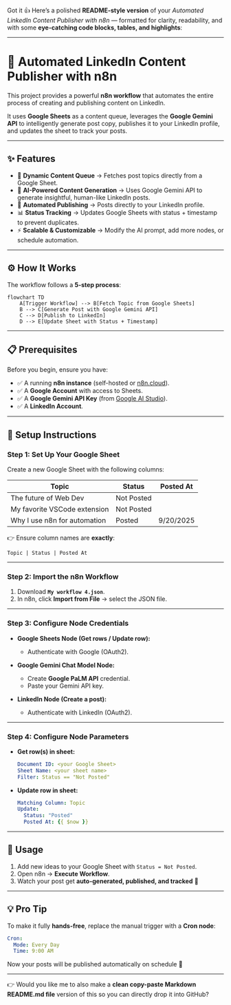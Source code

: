 Got it 👍
Here’s a polished **README-style version** of your *Automated LinkedIn Content Publisher with n8n* — formatted for clarity, readability, and with some **eye-catching code blocks, tables, and highlights**:

---

# 🤖 Automated LinkedIn Content Publisher with n8n

This project provides a powerful **n8n workflow** that automates the entire process of creating and publishing content on LinkedIn.

It uses **Google Sheets** as a content queue, leverages the **Google Gemini API** to intelligently generate post copy, publishes it to your LinkedIn profile, and updates the sheet to track your posts.

---

## ✨ Features

* 📑 **Dynamic Content Queue** → Fetches post topics directly from a Google Sheet.
* 🧠 **AI-Powered Content Generation** → Uses Google Gemini API to generate insightful, human-like LinkedIn posts.
* 🚀 **Automated Publishing** → Posts directly to your LinkedIn profile.
* 📊 **Status Tracking** → Updates Google Sheets with status + timestamp to prevent duplicates.
* ⚡ **Scalable & Customizable** → Modify the AI prompt, add more nodes, or schedule automation.

---

## ⚙️ How It Works

The workflow follows a **5-step process**:

```mermaid
flowchart TD
    A[Trigger Workflow] --> B[Fetch Topic from Google Sheets]
    B --> C[Generate Post with Google Gemini API]
    C --> D[Publish to LinkedIn]
    D --> E[Update Sheet with Status + Timestamp]
```

---

## 📋 Prerequisites

Before you begin, ensure you have:

* ✅ A running **n8n instance** (self-hosted or [n8n.cloud](https://n8n.io)).
* ✅ A **Google Account** with access to Sheets.
* ✅ A **Google Gemini API Key** (from [Google AI Studio](https://aistudio.google.com/)).
* ✅ A **LinkedIn Account**.

---

## 🚀 Setup Instructions

### **Step 1: Set Up Your Google Sheet**

Create a new Google Sheet with the following columns:

| Topic                        | Status     | Posted At |
| ---------------------------- | ---------- | --------- |
| The future of Web Dev        | Not Posted |           |
| My favorite VSCode extension | Not Posted |           |
| Why I use n8n for automation | Posted     | 9/20/2025 |

👉 Ensure column names are **exactly**:

```
Topic | Status | Posted At
```

---

### **Step 2: Import the n8n Workflow**

1. Download **`My workflow 4.json`**.
2. In n8n, click **Import from File** → select the JSON file.

---

### **Step 3: Configure Node Credentials**

* **Google Sheets Node (Get rows / Update row):**

  * Authenticate with Google (OAuth2).

* **Google Gemini Chat Model Node:**

  * Create **Google PaLM API** credential.
  * Paste your Gemini API key.

* **LinkedIn Node (Create a post):**

  * Authenticate with LinkedIn (OAuth2).

---

### **Step 4: Configure Node Parameters**

* **Get row(s) in sheet:**

  ```yaml
  Document ID: <your Google Sheet>
  Sheet Name: <your sheet name>
  Filter: Status == "Not Posted"
  ```

* **Update row in sheet:**

  ```yaml
  Matching Column: Topic
  Update: 
    Status: "Posted"
    Posted At: {{ $now }}
  ```

---

## 🏃 Usage

1. Add new ideas to your Google Sheet with `Status = Not Posted`.
2. Open n8n → **Execute Workflow**.
3. Watch your post get **auto-generated, published, and tracked** 🎉

---

## 💡 Pro Tip

To make it fully **hands-free**, replace the manual trigger with a **Cron node**:

```yaml
Cron:
  Mode: Every Day
  Time: 9:00 AM
```

Now your posts will be published automatically on schedule 🚀

---

👉 Would you like me to also make a **clean copy-paste Markdown README.md file** version of this so you can directly drop it into GitHub?
